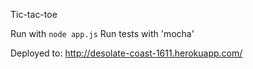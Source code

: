 Tic-tac-toe

Run with `node app.js`
Run tests with 'mocha'

Deployed to: http://desolate-coast-1611.herokuapp.com/